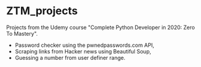 # ZTM_projects
Projects from the Udemy course "Complete Python Developer in 2020: Zero To Mastery". 

- Password checker using the pwnedpasswords.com API,
- Scraping links from Hacker news using Beautiful Soup,
- Guessing a number from user definer range.
